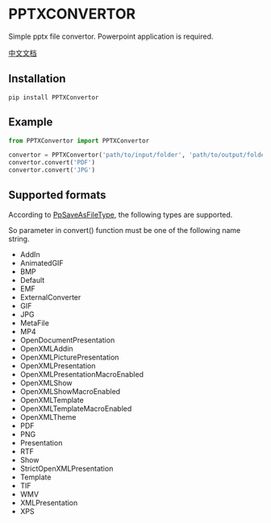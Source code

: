 # PPTXCONVERTOR
Simple pptx file convertor. Powerpoint application is required.

[中文文档](README-CN.md)

## Installation

```
pip install PPTXConvertor
```

## Example

```Python
from PPTXConvertor import PPTXConvertor

convertor = PPTXConvertor('path/to/input/folder', 'path/to/output/folder')
convertor.convert('PDF')
convertor.convert('JPG')
```

## Supported formats

According to [PpSaveAsFileType](https://docs.microsoft.com/en-us/office/vba/api/powerpoint.ppsaveasfiletype), the following types are supported.

So parameter in convert() function must be one of the following name string.

- AddIn
- AnimatedGIF
- BMP
- Default
- EMF
- ExternalConverter
- GIF
- JPG
- MetaFile
- MP4
- OpenDocumentPresentation
- OpenXMLAddin
- OpenXMLPicturePresentation
- OpenXMLPresentation
- OpenXMLPresentationMacroEnabled
- OpenXMLShow
- OpenXMLShowMacroEnabled
- OpenXMLTemplate
- OpenXMLTemplateMacroEnabled
- OpenXMLTheme
- PDF
- PNG
- Presentation
- RTF
- Show
- StrictOpenXMLPresentation
- Template
- TIF
- WMV
- XMLPresentation
- XPS